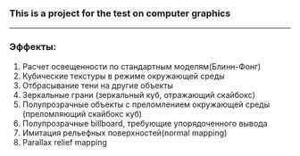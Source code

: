 ### This is a project for the test on computer graphics
___
### Эффекты:
  1. Расчет освещенности по стандартным моделям(Блинн-Фонг)
  2. Кубические текстуры в режиме окружающей среды
  3. Отбрасывание тени на другие объекты
  4. Зеркальные грани (зеркальный куб, отражающий скайбокс)
  5. Полупрозрачные объекты с преломлением окружающей среды (преломляющий скайбокс куб)
  6. Полупрозрачные billboard, требующие упорядоченного вывода
  7. Имитация рельефных поверхностей(normal mapping)
  8. Parallax relief mapping
